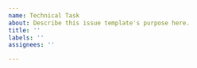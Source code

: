 ```yaml
---
name: Technical Task
about: Describe this issue template's purpose here.
title: ''
labels: ''
assignees: ''

---
```



